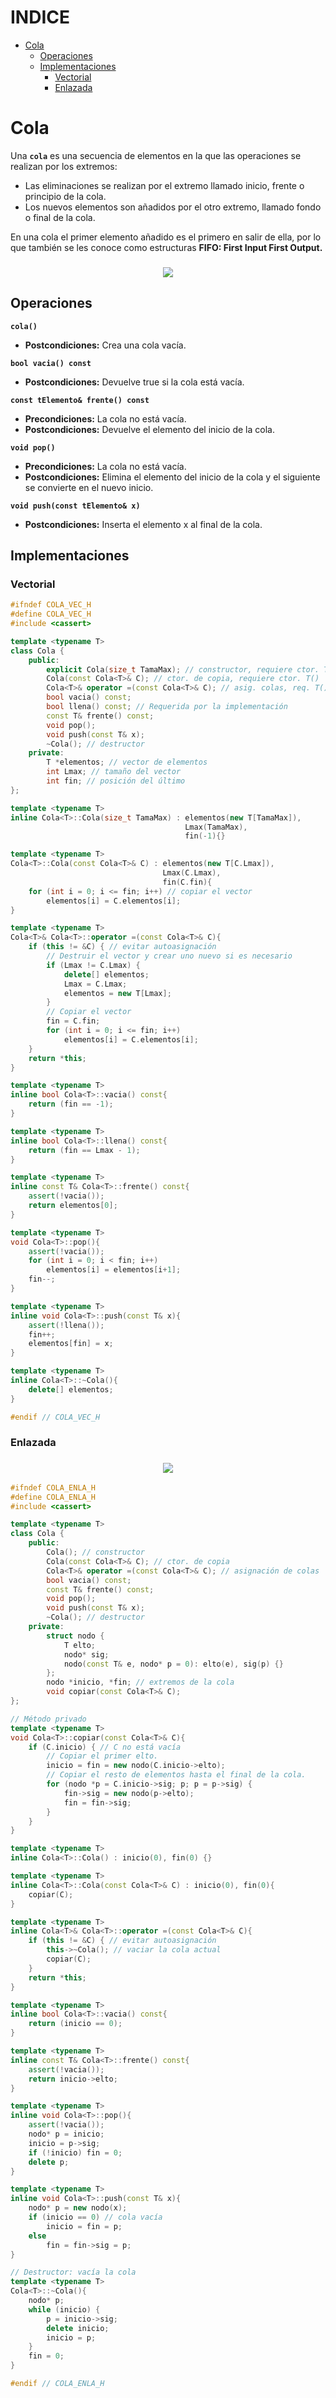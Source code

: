 # INDICE

- [Cola](#id1)
    - [Operaciones](#id2)
    - [Implementaciones](#id3)
        - [Vectorial](#id4)
        - [Enlazada](#id5)

<div id="id1" />

# Cola

Una **`cola`** es una secuencia de elementos en la que las operaciones se realizan por los extremos:
- Las eliminaciones se realizan por el extremo llamado inicio, frente o principio de la cola.
- Los nuevos elementos son añadidos por el otro extremo, llamado fondo o final de la cola.

En una cola el primer elemento añadido es el primero en salir de ella, por lo que también se les conoce como estructuras
**FIFO: First Input First Output.**

<h3 align="center"><img src="cola.png"/></h3>

<div id="id2" />

## Operaciones

**`cola()`**
- **Postcondiciones:** Crea una cola vacía.

**`bool vacia() const`**
- **Postcondiciones:** Devuelve true si la cola está vacía.

**`const tElemento& frente() const`**
- **Precondiciones:** La cola no está vacía.
- **Postcondiciones:** Devuelve el elemento del inicio de la cola.

**`void pop()`**
- **Precondiciones:** La cola no está vacía.
- **Postcondiciones:** Elimina el elemento del inicio de la cola y el siguiente se convierte en el nuevo inicio.

**`void push(const tElemento& x)`**
- **Postcondiciones:** Inserta el elemento x al final de la cola.

<div id="id3" />

## Implementaciones

<div id="id4" />

### Vectorial

```c++
#ifndef COLA_VEC_H
#define COLA_VEC_H
#include <cassert>

template <typename T> 
class Cola {
    public:
        explicit Cola(size_t TamaMax); // constructor, requiere ctor. T()
        Cola(const Cola<T>& C); // ctor. de copia, requiere ctor. T()
        Cola<T>& operator =(const Cola<T>& C); // asig. colas, req. T()
        bool vacia() const;
        bool llena() const; // Requerida por la implementación
        const T& frente() const;
        void pop();
        void push(const T& x);
        ~Cola(); // destructor
    private:
        T *elementos; // vector de elementos
        int Lmax; // tamaño del vector
        int fin; // posición del último
};

template <typename T>
inline Cola<T>::Cola(size_t TamaMax) : elementos(new T[TamaMax]),
                                       Lmax(TamaMax),
                                       fin(-1){}

template <typename T>
Cola<T>::Cola(const Cola<T>& C) : elementos(new T[C.Lmax]),
                                  Lmax(C.Lmax),
                                  fin(C.fin){
    for (int i = 0; i <= fin; i++) // copiar el vector
        elementos[i] = C.elementos[i];
}

template <typename T>
Cola<T>& Cola<T>::operator =(const Cola<T>& C){
    if (this != &C) { // evitar autoasignación
        // Destruir el vector y crear uno nuevo si es necesario
        if (Lmax != C.Lmax) {
            delete[] elementos;
            Lmax = C.Lmax;
            elementos = new T[Lmax];
        }
        // Copiar el vector
        fin = C.fin;
        for (int i = 0; i <= fin; i++)
            elementos[i] = C.elementos[i];
    }
    return *this;
}

template <typename T>
inline bool Cola<T>::vacia() const{
    return (fin == -1);
}

template <typename T>
inline bool Cola<T>::llena() const{
    return (fin == Lmax - 1);
}

template <typename T>
inline const T& Cola<T>::frente() const{
    assert(!vacia());
    return elementos[0];
}

template <typename T>
void Cola<T>::pop(){
    assert(!vacia());
    for (int i = 0; i < fin; i++)
        elementos[i] = elementos[i+1];
    fin--;
}

template <typename T>
inline void Cola<T>::push(const T& x){
    assert(!llena());
    fin++;
    elementos[fin] = x;
}

template <typename T>
inline Cola<T>::~Cola(){
    delete[] elementos;
}

#endif // COLA_VEC_H
```

<div id="id5" />

### Enlazada

<h3 align="center"><img src="cola_enlazada.png"/></h3>

```c++
#ifndef COLA_ENLA_H
#define COLA_ENLA_H
#include <cassert>

template <typename T> 
class Cola {
    public:
        Cola(); // constructor
        Cola(const Cola<T>& C); // ctor. de copia
        Cola<T>& operator =(const Cola<T>& C); // asignación de colas
        bool vacia() const;
        const T& frente() const;
        void pop();
        void push(const T& x);
        ~Cola(); // destructor
    private:
        struct nodo {
            T elto;
            nodo* sig;
            nodo(const T& e, nodo* p = 0): elto(e), sig(p) {}
        };
        nodo *inicio, *fin; // extremos de la cola
        void copiar(const Cola<T>& C);
};

// Método privado
template <typename T>
void Cola<T>::copiar(const Cola<T>& C){
    if (C.inicio) { // C no está vacía
        // Copiar el primer elto.
        inicio = fin = new nodo(C.inicio->elto);
        // Copiar el resto de elementos hasta el final de la cola.
        for (nodo *p = C.inicio->sig; p; p = p->sig) {
            fin->sig = new nodo(p->elto);
            fin = fin->sig;
        }
    }
}

template <typename T>
inline Cola<T>::Cola() : inicio(0), fin(0) {}

template <typename T>
inline Cola<T>::Cola(const Cola<T>& C) : inicio(0), fin(0){
    copiar(C);
}

template <typename T>
inline Cola<T>& Cola<T>::operator =(const Cola<T>& C){
    if (this != &C) { // evitar autoasignación
        this->~Cola(); // vaciar la cola actual
        copiar(C);
    }
    return *this;
}

template <typename T>
inline bool Cola<T>::vacia() const{
    return (inicio == 0);
}

template <typename T>
inline const T& Cola<T>::frente() const{
    assert(!vacia());
    return inicio->elto;
}

template <typename T>
inline void Cola<T>::pop(){
    assert(!vacia());
    nodo* p = inicio;
    inicio = p->sig;
    if (!inicio) fin = 0;
    delete p;
}

template <typename T>
inline void Cola<T>::push(const T& x){
    nodo* p = new nodo(x);
    if (inicio == 0) // cola vacía
        inicio = fin = p;
    else
        fin = fin->sig = p;
}

// Destructor: vacía la cola
template <typename T>
Cola<T>::~Cola(){
    nodo* p;
    while (inicio) {
        p = inicio->sig;
        delete inicio;
        inicio = p;
    }
    fin = 0;
}

#endif // COLA_ENLA_H
```
